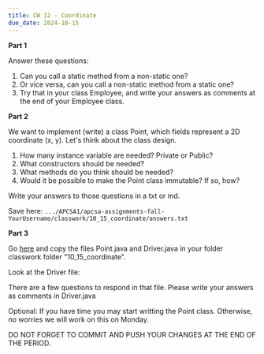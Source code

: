 ```yaml
---
title: CW 12 - Coordinate
due_date: 2024-10-15
---
```


**Part 1**

Answer these questions:

1. Can you call a static method from a non-static one?
2. Or vice versa, can you call a non-static method from a static one?
3. Try that in your class Employee, and write your answers as comments at the end of your Employee class.

**Part 2**

We want to implement (write) a class Point, which fields represent a 2D coordinate (x, y). Let's think about the class design.

1. How many instance variable are needed? Private or Public?
2. What constructors should be needed?
3. What methods do you think should be needed?
4. Would it be possible to make the Point class immutable? If so, how?

Write your answers to those questions in a txt or md. 

Save here: `.../APCSA1/apcsa-assignments-fall-YourUsername/classwork/10_15_coordinate/answers.txt`

**Part 3**

Go [here](https://github.com/novillo-cs/apcsa_material/classwork/10_15_coordinates) and copy the files Point.java and Driver.java in your folder classwork folder "10_15_coordinate".

Look at the Driver file:

There are a few questions to respond in that file. Please write your answers as comments in Driver.java

Optional: If you have time you may start writting the Point class. Otherwise, no worries we will work on this on Monday.

DO NOT FORGET TO COMMIT AND PUSH YOUR CHANGES AT THE END OF THE PERIOD.
